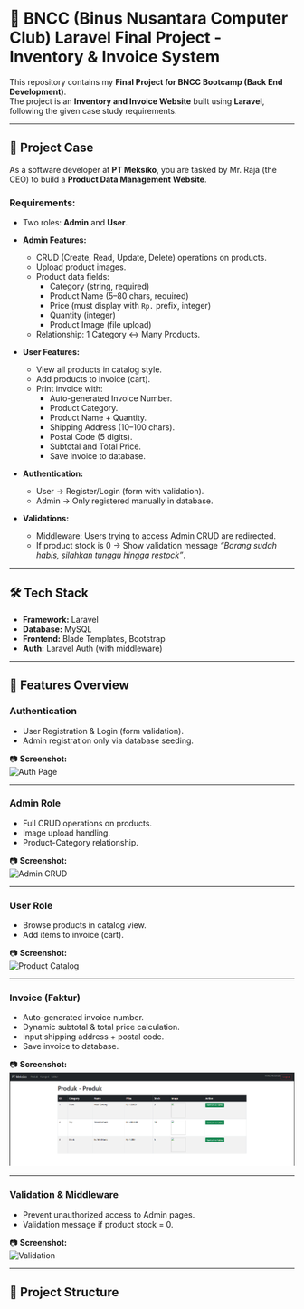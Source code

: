 # 🛒 BNCC (Binus Nusantara Computer Club) Laravel Final Project - Inventory & Invoice System

This repository contains my **Final Project for BNCC Bootcamp (Back End Development)**.  
The project is an **Inventory and Invoice Website** built using **Laravel**, following the given case study requirements.

---

## 📌 Project Case

As a software developer at **PT Meksiko**, you are tasked by Mr. Raja (the CEO) to build a **Product Data Management Website**.  

### Requirements:
- Two roles: **Admin** and **User**.  
- **Admin Features:**
  - CRUD (Create, Read, Update, Delete) operations on products.
  - Upload product images.
  - Product data fields:
    - Category (string, required)
    - Product Name (5–80 chars, required)
    - Price (must display with `Rp.` prefix, integer)
    - Quantity (integer)
    - Product Image (file upload)
  - Relationship: 1 Category ↔ Many Products.

- **User Features:**
  - View all products in catalog style.
  - Add products to invoice (cart).
  - Print invoice with:
    - Auto-generated Invoice Number.
    - Product Category.
    - Product Name + Quantity.
    - Shipping Address (10–100 chars).
    - Postal Code (5 digits).
    - Subtotal and Total Price.
    - Save invoice to database.

- **Authentication:**
  - User → Register/Login (form with validation).
  - Admin → Only registered manually in database.

- **Validations:**
  - Middleware: Users trying to access Admin CRUD are redirected.
  - If product stock is 0 → Show validation message *“Barang sudah habis, silahkan tunggu hingga restock”*.  

---

## 🛠 Tech Stack
- **Framework:** Laravel  
- **Database:** MySQL  
- **Frontend:** Blade Templates, Bootstrap  
- **Auth:** Laravel Auth (with middleware)  

---

## 🔑 Features Overview

### Authentication
- User Registration & Login (form validation).
- Admin registration only via database seeding.  

📷 **Screenshot:**  
![Auth Page](screenshots/auth.png)

---

### Admin Role
- Full CRUD operations on products.
- Image upload handling.
- Product-Category relationship.  

📷 **Screenshot:**  
![Admin CRUD](screenshots/admin_crud.png)

---

### User Role
- Browse products in catalog view.  
- Add items to invoice (cart).  

📷 **Screenshot:**  
![Product Catalog](screenshots/catalog.png)

---

### Invoice (Faktur)
- Auto-generated invoice number.
- Dynamic subtotal & total price calculation.
- Input shipping address + postal code.
- Save invoice to database.  

📷 **Screenshot:**  
![Invoice Page](screenshots/invoice.png)

---

### Validation & Middleware
- Prevent unauthorized access to Admin pages.
- Validation message if product stock = 0.  

📷 **Screenshot:**  
![Validation](screenshots/validation.png)

---

## 📂 Project Structure
